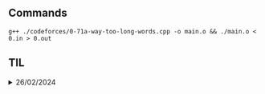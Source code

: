 ## Commands

```
g++ ./codeforces/0-71a-way-too-long-words.cpp -o main.o && ./main.o < 0.in > 0.out
```

## TIL

<details>
  <summary>26/02/2024</summary>

- `std::string`:
  - `length()`
  - `font()`, `back()`

</details>

